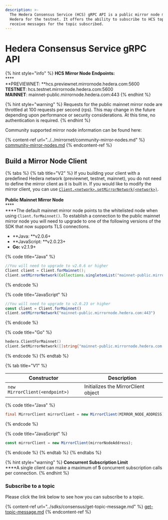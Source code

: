 ```yaml
---
description: >-
  The Hedera Consensus Service (HCS) gRPC API is a public mirror node managed by
  Hedera for the testnet. It offers the ability to subscribe to HCS topics and
  receive messages for the topic subscribed.
---
```


# Hedera Consensus Service gRPC API

{% hint style="info" %}
**HCS Mirror Node Endpoints:**\
****\
**PREVIEWNET: **hcs.previewnet.mirrornode.hedera.com:5600\
**TESTNET**: hcs.testnet.mirrornode.hedera.com:5600 \
**MAINNET**: mainnet-public.mirrornode.hedera.com:443&#x20;
{% endhint %}

{% hint style="warning" %}
Requests for the public mainnet mirror node are throttled at 100 requests per second (rps). This may change in the future depending upon performance or security considerations. At this time,  no authentication is required.
{% endhint %}

Community supported mirror node information can be found here:

{% content-ref url="../../mirrornet/community-mirror-nodes.md" %}
[community-mirror-nodes.md](../../mirrornet/community-mirror-nodes.md)
{% endcontent-ref %}

## Build a Mirror Node Client

{% tabs %}
{% tab title="V2" %}
If you building your client with a predefined Hedera network (previewnet, testnet, mainnet), you do not need to define the mirror client as it is built in. If you would like to modify the mirror client, you can use [`Client.<network>.setMirrorNetwork(<network>)`](https://docs.hedera.com/guides/docs/sdks/client#1-configure-your-hedera-network).\
\
**Public Mainnet Mirror Node**\
****\
****The default mainnet mirror node points to the whitelisted node when using `Client.forMainnet()`. To establish a connection to the public mainnet mirror node you will need to upgrade to one of the following versions of the SDK that now supports TLS connections.

* **Java: **v2.0.6+
* **JavaScript: **v2.0.23+
* **Go:** v2.1.9+

{% code title="Java" %}
```java
//You will need to upgrade to v2.0.6 or higher
Client client = Client.forMainnet();
client.setMirrorNetwork(Collections.singletonList("mainnet-public.mirrornode.hedera.com:443"))
```
{% endcode %}

{% code title="JavaScript" %}
```javascript
//You will need to upgrade to v2.0.23 or higher
const client = Client.forMainnet()
client.setMirrorNetwork("mainnet-public.mirrornode.hedera.com:443")
```
{% endcode %}

{% code title="Go" %}
```go
hedera.ClientForMainnet()
client.SetMirrorNetwork([]string{"mainnet-public.mirrornode.hedera.com:443"})
```
{% endcode %}
{% endtab %}

{% tab title="V1" %}


| Constructor                    | Description                         |
| ------------------------------ | ----------------------------------- |
| `new MirrorClient(<endpoint>)` | Initializes the MirrorClient object |

{% code title="Java" %}
```java
final MirrorClient mirrorClient = new MirrorClient(MIRROR_NODE_ADDRESS);
```
{% endcode %}

{% code title="JavaScript" %}
```javascript
const mirrorClient = new MirrorClient(mirrorNodeAddress);
```
{% endcode %}
{% endtab %}
{% endtabs %}

{% hint style="warning" %}
**Concurrent Subscription Limit**\
****A single client can make a maximum of **5** concurrent subscription calls per connection.&#x20;
{% endhint %}

### Subscribe to a topic

Please click the link below to see how you can subscribe to a topic.

{% content-ref url="../sdks/consensus/get-topic-message.md" %}
[get-topic-message.md](../sdks/consensus/get-topic-message.md)
{% endcontent-ref %}



